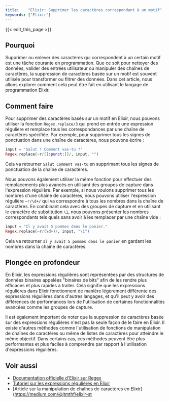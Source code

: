```yaml
---
title:    "Elixir: Supprimer les caractères correspondant à un motif"
keywords: ["Elixir"]
---
```


{{< edit_this_page >}}

## Pourquoi

Supprimer ou enlever des caractères qui correspondent à un certain motif est une tâche courante en programmation. Que ce soit pour nettoyer des données, valider des entrées utilisateur ou manipuler des chaînes de caractères, la suppression de caractères basée sur un motif est souvent utilisée pour transformer ou filtrer des données. Dans cet article, nous allons explorer comment cela peut être fait en utilisant le langage de programmation Elixir.

## Comment faire

Pour supprimer des caractères basés sur un motif en Elixir, nous pouvons utiliser la fonction `Regex.replace/3` qui prend en entrée une expression régulière et remplace tous les correspondances par une chaîne de caractères spécifiée. Par exemple, pour supprimer tous les signes de ponctuation dans une chaîne de caractères, nous pouvons écrire :

```Elixir
input = "Salut ! Comment vas-tu ?"
Regex.replace(~r/[[:punct:]]/, input, "")
```

Cela va retourner `Salut Comment vas-tu` en supprimant tous les signes de ponctuation de la chaîne de caractères.

Nous pouvons également utiliser la même fonction pour effectuer des remplacements plus avancés en utilisant des groupes de capture dans l'expression régulière. Par exemple, si nous voulons supprimer tous les nombres d'une chaîne de caractères, nous pouvons utiliser l'expression régulière `~r/\d+/` qui va correspondre à tous les nombres dans la chaîne de caractères. En combinant cela avec des groupes de capture et en utilisant le caractère de substitution `\1`, nous pouvons présenter les nombres correspondants tels quels sans avoir à les remplacer par une chaîne vide :

```Elixir
input = "Il y avait 5 pommes dans le panier."
Regex.replace(~r/(\d+)/, input, "\1")
```

Cela va retourner `Il y avait 5 pommes dans le panier` en gardant les nombres dans la chaîne de caractères.

## Plongée en profondeur

En Elixir, les expressions régulières sont représentées par des structures de données binaires appelées "binaires de bits" afin de les rendre plus efficaces et plus rapides à traiter. Cela signifie que les expressions régulières dans Elixir fonctionnent de manière légèrement différente des expressions régulières dans d'autres langages, et qu'il peut y avoir des différences de performances lors de l'utilisation de certaines fonctionnalités avancées comme les groupes de capture.

Il est également important de noter que la suppression de caractères basée sur des expressions régulières n'est pas la seule façon de le faire en Elixir. Il existe d'autres méthodes comme l'utilisation de fonctions de manipulation de chaînes de caractères ou même de listes de caractères pour atteindre le même objectif. Dans certains cas, ces méthodes peuvent être plus performantes et plus faciles à comprendre par rapport à l'utilisation d'expressions régulières.

## Voir aussi

- [Documentation officielle d'Elixir sur Regex](https://hexdocs.pm/elixir/Regex.html)
- [Tutoriel sur les expressions régulières en Elixir](https://dev.to/eevajonnapanula/using-regex-in-elixir-2b6m)
- [Article sur la manipulation de chaînes de caractères en Elixir](https://medium.com/@jtmthf/elixir-st